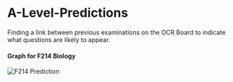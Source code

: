 A-Level-Predictions
===================

Finding a link between previous examinations on the OCR Board to indicate what questions are likely to appear.

#### Graph for F214 Biology
![F214 Prediction](https://s3.amazonaws.com/f.cl.ly/items/2p3P0C2Y2D0S0Q082f2v/F214.png)
